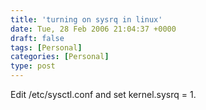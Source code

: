 ```yaml
---
title: 'turning on sysrq in linux'
date: Tue, 28 Feb 2006 21:04:37 +0000
draft: false
tags: [Personal]
categories: [Personal]
type: post
---
```


Edit /etc/sysctl.conf and set kernel.sysrq = 1.